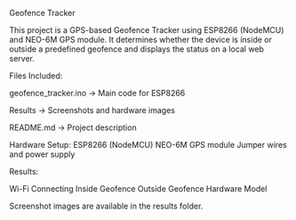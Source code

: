 Geofence Tracker

This project is a GPS-based Geofence Tracker using ESP8266 (NodeMCU) and NEO-6M GPS module.
It determines whether the device is inside or outside a predefined geofence and displays the status on a local web server.

Files Included:

geofence_tracker.ino → Main code for ESP8266

Results → Screenshots and hardware images

README.md → Project description

Hardware Setup:
ESP8266 (NodeMCU)
NEO-6M GPS module
Jumper wires and power supply

Results:

Wi-Fi Connecting
Inside Geofence
Outside Geofence
Hardware Model

Screenshot images are available in the results folder.
